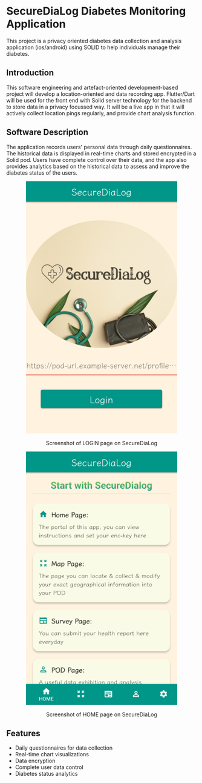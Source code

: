 # SecureDiaLog Diabetes Monitoring Application

This project is a privacy oriented diabetes data collection and
analysis application (ios/android) using SOLID to help individuals
manage their diabetes.

## Introduction

This software engineering and artefact-oriented development-based
project will develop a location-oriented and data recording
app. Flutter/Dart will be used for the front end with Solid server
technology for the backend to store data in a privacy focussed way. It
will be a live app in that it will actively collect location pings
regularly, and provide chart analysis function.

## Software Description

The application records users' personal data through daily questionnaires.
The historical data is displayed in real-time charts and stored encrypted 
in a Solid pod. Users have complete control over their data, and the app 
also provides analytics based on the historical data to assess and 
improve the diabetes status of the users.

<div align="center">
	<img src="https://github.com/kimishidairessha/diabetes/blob/main/images/login.PNG" alt="Editor" width="400">
</div>
<p align="center">Screenshot of LOGIN page on SecureDiaLog</p>

<div align="center">
	<img src="https://github.com/kimishidairessha/diabetes/blob/main/images/home.PNG" alt="Editor" width="400">
</div>
<p align="center">Screenshot of HOME page on SecureDiaLog</p>

## Features

* Daily questionnaires for data collection
* Real-time chart visualizations
* Data encryption
* Complete user data control
* Diabetes status analytics